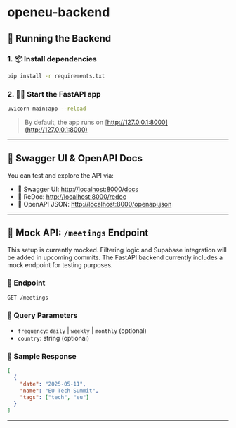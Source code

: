 # openeu-backend

## 🚀 Running the Backend

### 1. 📦 Install dependencies
```bash
pip install -r requirements.txt
```

### 2. 🏃‍♂️ Start the FastAPI app
```bash
uvicorn main:app --reload
```

> By default, the app runs on [http://127.0.0.1:8000](http://127.0.0.1:8000)

---

## 📘 Swagger UI & OpenAPI Docs

You can test and explore the API via:

- 🧪 Swagger UI: [http://localhost:8000/docs](http://localhost:8000/docs)
- 📕 ReDoc: [http://localhost:8000/redoc](http://localhost:8000/redoc)
- 🧾 OpenAPI JSON: [http://localhost:8000/openapi.json](http://localhost:8000/openapi.json)

---
## 🧪 Mock API: `/meetings` Endpoint

This setup is currently mocked. Filtering logic and Supabase integration will be added in upcoming commits.
The FastAPI backend currently includes a mock endpoint for testing purposes.

### 📍 Endpoint
```
GET /meetings
```

### 🔎 Query Parameters
- `frequency`: `daily` | `weekly` | `monthly` (optional)
- `country`: string (optional)

### 🧾 Sample Response
```json
[
  {
    "date": "2025-05-11",
    "name": "EU Tech Summit",
    "tags": ["tech", "eu"]
  }
]
```

---
